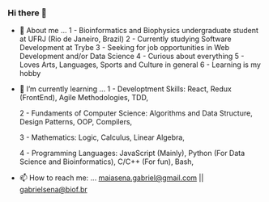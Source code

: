 ### Hi there 👋

<!--
**saint-lag/saint-lag** is a ✨ _special_ ✨ repository because its `README.md` (this file) appears on your GitHub profile.
-->

- 🔬  About me ...
  1 - Bioinformatics and Biophysics undergraduate student at UFRJ (Rio de Janeiro, Brazil)
  2 - Currently studying Software Development at Trybe
  3 - Seeking for job opportunities in Web Development and/or Data Science
  4 - Curious about everything
  5 - Loves Arts, Languages, Sports and Culture in general
  6 - Learning is my hobby

- 🌱 I’m currently learning ...
  1 - Developtment Skills: 
      React, Redux (FrontEnd),
      Agile Methodologies,
      TDD,
      
  2 - Fundaments of Computer Science: 
      Algorithms and Data Structure,
      Design Patterns,
      OOP,
      Compilers,
      
  3 - Mathematics:
      Logic,
      Calculus,
      Linear Algebra,
      
  4 - Programming Languages:
      JavaScript (Mainly),
      Python (For Data Science and Bioinformatics),
      C/C++ (For fun),
      Bash,

- 📫 How to reach me: ...
     maiasena.gabriel@gmail.com || gabrielsena@biof.br

